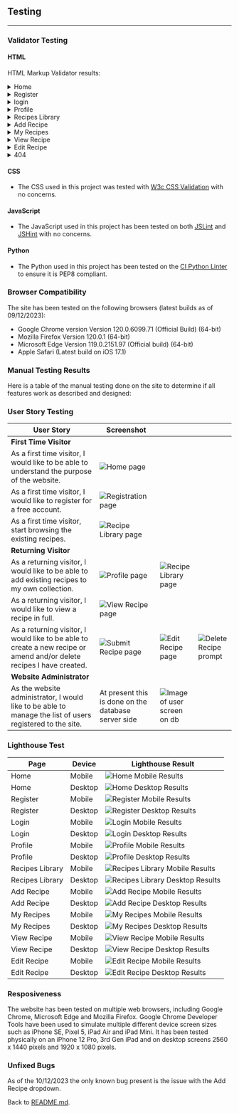 ## Testing
---
### Validator Testing
#### HTML
HTML Markup Validator results:

<details>
<summary>Home</summary>

Identified an issue where by a section tag was causing an error on the base template containing the nav bar, footer and flash messages. Changing this to a div tag resolved the error and resulted in no further warnings or errors.
![Home](documentation/testing/html/home_html.png)

</details>

<details>
<summary>Register</summary>

![Register](documentation/testing/html/register_html.png)

</details>

<details>
<summary>login</summary>

![Login](documentation/testing/html/login_html.png)

</details>

<details>
<summary>Profile</summary>

Identified that the ```alt``` tag was missing from the ```img``` attribute, this was easily rectified. The Profile page is failing the W3C check as it wasn't able to  conduct the check with a user logged in, causing a 500 error. However, a direct code input validation, higlighted an erent ```i``` and  ```/div```.
![Profile](documentation/testing/html/profile_html.png)

</details>

<details>
<summary>Recipes Library</summary>

Identified that the ```alt``` tag was missing from the ```img``` attribute, this was easily rectified.
![Recipes Library](documentation/testing/html/recipes_library_html.png)

</details>

<details>
<summary>Add Recipe</summary>

Identified two errors on the page, both in relation to the drop down menu for the category functions. Attempts to rectify this issue resulted in further errors. I've tested that the dropdown works as it should so the errors remain at present.
![Add Recipe](documentation/testing/html/add_recipe_html.png)

</details>

<details>
<summary>My Recipes</summary>

![My Recipes](documentation/testing/html/my_recipes_html.png)

</details>

<details>
<summary>View Recipe</summary>

Identified that the ```alt``` tag was missing from the ```img``` attribute, this was easily rectified. 
![View Recipe](documentation/testing/html/view_recipe_html.png)

</details>

<details>
<summary>Edit Recipe</summary>

![Edit Recipe](documentation/testing/html/edit_recipe_html.png)

</details>

<details>
<summary>404</summary>

Due to the nature of the 404 error, I was unable to submit this through the URL check on W3C. However, I did submit the code via direct code input, and aside from the issues with the Jinja code and a trailing ```/``` on the font awesome link, there are no issues identified.
![404](documentation/testing/html/404_html.png)

</details>

#### CSS
- The CSS used in this project was tested with [W3c CSS Validation](https://jigsaw.w3.org/css-validator/#validate_by_input) with no concerns.


#### JavaScript
- The JavaScript used in this project has been tested on both [JSLint](https://www.jslint.com/) and [JSHint](https://jshint.com/) with no concerns.

#### Python
- The Python used in this project has been tested on the [CI Python Linter](https://pep8ci.herokuapp.com/) to ensure it is PEP8 compliant.

### Browser Compatibility
The site has been tested on the following browsers (latest builds as of 09/12/2023):
- Google Chrome version Version 120.0.6099.71 (Official Build) (64-bit)
- Mozilla Firefox Version 120.0.1 (64-bit)
- Microsoft Edge Version 119.0.2151.97 (Official build) (64-bit)
- Apple Safari (Latest build on iOS 17.1)

### Manual Testing Results
Here is a table of the manual testing done on the site to determine if all features work as described and designed:

### User Story Testing
|User Story|Screenshot|||
|---|---|---|---|
|**First Time Visitor**|
|As a first time visitor, I would like to be able to understand the purpose of the website.|![Home page](documentation/screenshots/home_screenshot.png)|||
|As a first time visitor, I would like to register for a free account.|![Registration page](documentation/screenshots/register_screenshot.png)|||
|As a first time visitor, start browsing the existing recipes.|![Recipe Library page](documentation/screenshots/recipes_library_screenshot.png)|||
|**Returning Visitor**|
|As a returning visitor, I would like to be able to add existing recipes to my own collection.|![Profile page](documentation/screenshots/profile_screenshot.png)|![Recipe Library page](documentation/screenshots/recipes_library_screenshot.png)||
|As a returning visitor, I would like to view a recipe in full.|![View Recipe page](documentation/screenshots/view_recipe_screenshot.png)|||
|As a returning visitor, I would like to be able to create a new recipe or amend and/or delete recipes I have created.|![Submit Recipe page](documentation/screenshots/submit_recipe_screenshot.png)|![Edit Recipe page](documentation/screenshots/edit_recipe_screenshot.png)|![Delete Recipe prompt](documentation/screenshots/delete_recipe_prompt.png)|
|**Website Administrator**|
|As the website administrator, I would like to be able to manage the list of users registered to the site.|At present this is done on the database server side|![Image of user screen on db](documentation/screenshots/database_user_management.png)||

### Lighthouse Test
|Page|Device|Lighthouse Result|
|---|---|---|
|Home|Mobile|![Home Mobile Results](documentation/lighthouse/home_mobile.png)|
|Home|Desktop|![Home Desktop Results](documentation/lighthouse/home_desktop.png)|
|Register|Mobile|![Register Mobile Results](documentation/lighthouse/register_mobile.png)|
|Register|Desktop|![Register Desktop Results](documentation/lighthouse/register_desktop.png)|
|Login|Mobile|![Login Mobile Results](documentation/lighthouse/login_mobile.png)|
|Login|Desktop|![Login Desktop Results](documentation/lighthouse/login_desktop.png)|
|Profile|Mobile|![Profile Mobile Results](documentation/lighthouse/profile_mobile.png)|
|Profile|Desktop|![Profile Desktop Results](documentation/lighthouse/profile_desktop.png)|
|Recipes Library|Mobile|![Recipes Library Mobile Results](documentation/lighthouse/recipes_library_mobile.png)|
|Recipes Library|Desktop|![Recipes Library Desktop Results](documentation/lighthouse/recipes_library_desktop.png)|
|Add Recipe|Mobile|![Add Recipe Mobile Results](documentation/lighthouse/add_recipe_mobile.png)|
|Add Recipe|Desktop|![Add Recipe Desktop Results](documentation/lighthouse/add_recipe_desktop.png)|
|My Recipes|Mobile|![My Recipes Mobile Results](documentation/lighthouse/my_recipes_mobile.png)|
|My Recipes|Desktop|![My Recipes Desktop Results](documentation/lighthouse/my_recipes_desktop.png)|
|View Recipe|Mobile|![View Recipe Mobile Results](documentation/lighthouse/view_recipe_mobile.png)|
|View Recipe|Desktop|![View Recipe Desktop Results](documentation/lighthouse/view_recipe_desktop.png)|
|Edit Recipe|Mobile|![Edit Recipe Mobile Results](documentation/lighthouse/edit_recipe_mobile.png)|
|Edit Recipe|Desktop|![Edit Recipe Desktop Results](documentation/lighthouse/edit_recipe_desktop.png)|

### Resposiveness
The website has been tested on multiple web browsers, including Google Chrome, Microsoft Edge and Mozilla Firefox. Google Chrome Developer Tools have been used to simulate multiple different device screen sizes such as iPhone SE, Pixel 5, iPad Air and iPad Mini. It has been tested physically on an iPhone 12 Pro, 3rd Gen iPad and on desktop screens 2560 x 1440 pixels and 1920 x 1080 pixels.

### Unfixed Bugs
As of the 10/12/2023 the only known bug present is the issue with the Add Recipe dropdown.

Back to [README.md](README.md).